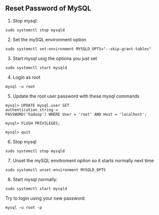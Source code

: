 ## Reset Password of MySQL
1. Stop mysql:
```
sudo systemctl stop mysqld
``````


2. Set the mySQL environment option
```
sudo systemctl set-environment MYSQLD_OPTS="--skip-grant-tables"
```

3. Start mysql usig the options you just set
```
sudo systemctl start mysqld
```

4. Login as root
```
mysql -u root
```

5. Update the root user password with these mysql commands
```
mysql> UPDATE mysql.user SET
authentication_string =
PASSWORD('hadoop') WHERE User = 'root' AND Host = 'localhost';
```

```
mysql> FLUSH PRIVILEGES;
```

```
mysql> quit
```


6. Stop mysql
```
sudo systemctl stop mysqld
```

7. Unset the mySQL envitroment option so it starts normally next time
```
sudo systemctl unset-environment MYSQLD_OPTS
```

8. Start mysql normally:
```
sudo systemctl start mysqld
```

Try to login using your new password:
```
mysql -u root -p
```
